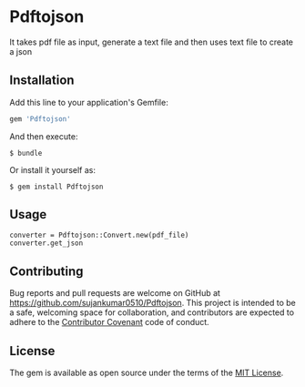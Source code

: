 # Pdftojson

It takes pdf file as input, generate a text file and then uses text file to create a json 

## Installation

Add this line to your application's Gemfile:

```ruby
gem 'Pdftojson'
```

And then execute:

    $ bundle

Or install it yourself as:

    $ gem install Pdftojson

## Usage
```
converter = Pdftojson::Convert.new(pdf_file)
converter.get_json
```

## Contributing

Bug reports and pull requests are welcome on GitHub at https://github.com/sujankumar0510/Pdftojson. This project is intended to be a safe, welcoming space for collaboration, and contributors are expected to adhere to the [Contributor Covenant](http://contributor-covenant.org) code of conduct.


## License

The gem is available as open source under the terms of the [MIT License](http://opensource.org/licenses/MIT).

